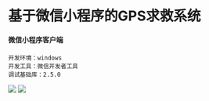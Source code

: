 # 基于微信小程序的GPS求救系统
#### 微信小程序客户端

    开发环境：windows
    开发工具：微信开发者工具
    调试基础库：2.5.0


![](https://img2018.cnblogs.com/blog/1365724/201901/1365724-20190130131642307-1074233317.png)
![](https://img2018.cnblogs.com/blog/1365724/201901/1365724-20190130131723609-827251666.png)

